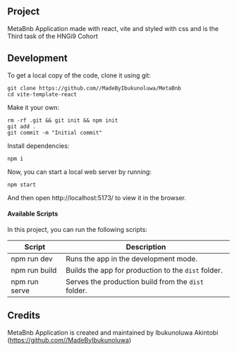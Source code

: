 ## Project

MetaBnb Application made with react, vite and styled with css and is the Third task of the HNGi9 Cohort

## Development

To get a local copy of the code, clone it using git:

```
git clone https://github.com//MadeByIbukunoluwa/MetaBnb
cd vite-template-react
```

Make it your own:

```
rm -rf .git && git init && npm init
git add .
git commit -m "Initial commit"
```

Install dependencies:

```
npm i
```

Now, you can start a local web server by running:

```
npm start
```

And then open http://localhost:5173/ to view it in the browser.

#### Available Scripts

In this project, you can run the following scripts:

| Script        | Description                                         |
| ------------- | --------------------------------------------------- |
| npm run dev   | Runs the app in the development mode.               |
| npm run build | Builds the app for production to the `dist` folder. |
| npm run serve | Serves the production build from the `dist` folder. |

## Credits

MetaBnb Application is created and maintained by Ibukunoluwa Akintobi (https://github.com//MadeByIbukunoluwa)

